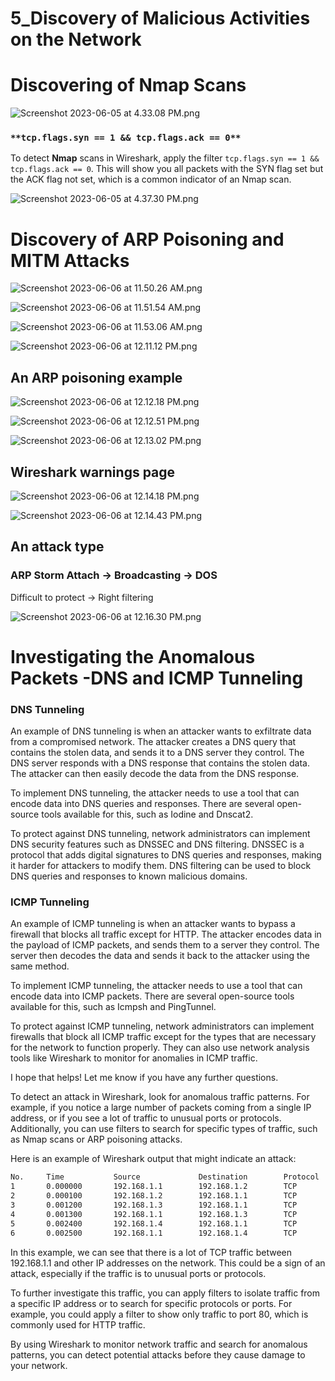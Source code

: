 # 5_Discovery of Malicious Activities on the Network

# Discovering of Nmap Scans

![Screenshot 2023-06-05 at 4.33.08 PM.png](5_Discovery%20of%20Malicious%20Activities%20on%20the%20Network%207f45b630166e4c6399581abfc4e1bb88/Screenshot_2023-06-05_at_4.33.08_PM.png)

### `**tcp.flags.syn == 1 && tcp.flags.ack == 0**`

To detect **Nmap** scans in Wireshark, apply the filter `tcp.flags.syn == 1 && tcp.flags.ack == 0`. This will show you all packets with the SYN flag set but the ACK flag not set, which is a common indicator of an Nmap scan.

![Screenshot 2023-06-05 at 4.37.30 PM.png](5_Discovery%20of%20Malicious%20Activities%20on%20the%20Network%207f45b630166e4c6399581abfc4e1bb88/Screenshot_2023-06-05_at_4.37.30_PM.png)

# Discovery of ARP Poisoning and MITM Attacks

![Screenshot 2023-06-06 at 11.50.26 AM.png](5_Discovery%20of%20Malicious%20Activities%20on%20the%20Network%207f45b630166e4c6399581abfc4e1bb88/Screenshot_2023-06-06_at_11.50.26_AM.png)

![Screenshot 2023-06-06 at 11.51.54 AM.png](5_Discovery%20of%20Malicious%20Activities%20on%20the%20Network%207f45b630166e4c6399581abfc4e1bb88/Screenshot_2023-06-06_at_11.51.54_AM.png)

![Screenshot 2023-06-06 at 11.53.06 AM.png](5_Discovery%20of%20Malicious%20Activities%20on%20the%20Network%207f45b630166e4c6399581abfc4e1bb88/Screenshot_2023-06-06_at_11.53.06_AM.png)

![Screenshot 2023-06-06 at 12.11.12 PM.png](5_Discovery%20of%20Malicious%20Activities%20on%20the%20Network%207f45b630166e4c6399581abfc4e1bb88/Screenshot_2023-06-06_at_12.11.12_PM.png)

## An ARP poisoning example

![Screenshot 2023-06-06 at 12.12.18 PM.png](5_Discovery%20of%20Malicious%20Activities%20on%20the%20Network%207f45b630166e4c6399581abfc4e1bb88/Screenshot_2023-06-06_at_12.12.18_PM.png)

![Screenshot 2023-06-06 at 12.12.51 PM.png](5_Discovery%20of%20Malicious%20Activities%20on%20the%20Network%207f45b630166e4c6399581abfc4e1bb88/Screenshot_2023-06-06_at_12.12.51_PM.png)

![Screenshot 2023-06-06 at 12.13.02 PM.png](5_Discovery%20of%20Malicious%20Activities%20on%20the%20Network%207f45b630166e4c6399581abfc4e1bb88/Screenshot_2023-06-06_at_12.13.02_PM.png)

## Wireshark warnings page

![Screenshot 2023-06-06 at 12.14.18 PM.png](5_Discovery%20of%20Malicious%20Activities%20on%20the%20Network%207f45b630166e4c6399581abfc4e1bb88/Screenshot_2023-06-06_at_12.14.18_PM.png)

![Screenshot 2023-06-06 at 12.14.43 PM.png](5_Discovery%20of%20Malicious%20Activities%20on%20the%20Network%207f45b630166e4c6399581abfc4e1bb88/Screenshot_2023-06-06_at_12.14.43_PM.png)

## An attack type

### ARP Storm Attach → Broadcasting → DOS

Difficult to protect → Right filtering 

![Screenshot 2023-06-06 at 12.16.30 PM.png](5_Discovery%20of%20Malicious%20Activities%20on%20the%20Network%207f45b630166e4c6399581abfc4e1bb88/Screenshot_2023-06-06_at_12.16.30_PM.png)

# Investigating the Anomalous Packets -DNS and ICMP Tunneling

### DNS Tunneling

An example of DNS tunneling is when an attacker wants to exfiltrate data from a compromised network. The attacker creates a DNS query that contains the stolen data, and sends it to a DNS server they control. The DNS server responds with a DNS response that contains the stolen data. The attacker can then easily decode the data from the DNS response.

To implement DNS tunneling, the attacker needs to use a tool that can encode data into DNS queries and responses. There are several open-source tools available for this, such as Iodine and Dnscat2.

To protect against DNS tunneling, network administrators can implement DNS security features such as DNSSEC and DNS filtering. DNSSEC is a protocol that adds digital signatures to DNS queries and responses, making it harder for attackers to modify them. DNS filtering can be used to block DNS queries and responses to known malicious domains.

### ICMP Tunneling

An example of ICMP tunneling is when an attacker wants to bypass a firewall that blocks all traffic except for HTTP. The attacker encodes data in the payload of ICMP packets, and sends them to a server they control. The server then decodes the data and sends it back to the attacker using the same method.

To implement ICMP tunneling, the attacker needs to use a tool that can encode data into ICMP packets. There are several open-source tools available for this, such as Icmpsh and PingTunnel.

To protect against ICMP tunneling, network administrators can implement firewalls that block all ICMP traffic except for the types that are necessary for the network to function properly. They can also use network analysis tools like Wireshark to monitor for anomalies in ICMP traffic.

I hope that helps! Let me know if you have any further questions.

To detect an attack in Wireshark, look for anomalous traffic patterns. For example, if you notice a large number of packets coming from a single IP address, or if you see a lot of traffic to unusual ports or protocols. Additionally, you can use filters to search for specific types of traffic, such as Nmap scans or ARP poisoning attacks.

Here is an example of Wireshark output that might indicate an attack:

```bash
No.     Time           Source             Destination        Protocol  Length
1       0.000000       192.168.1.1        192.168.1.2        TCP       66
2       0.000100       192.168.1.2        192.168.1.1        TCP       66
3       0.001200       192.168.1.3        192.168.1.1        TCP       66
4       0.001300       192.168.1.1        192.168.1.3        TCP       66
5       0.002400       192.168.1.4        192.168.1.1        TCP       66
6       0.002500       192.168.1.1        192.168.1.4        TCP       66

```

In this example, we can see that there is a lot of TCP traffic between 192.168.1.1 and other IP addresses on the network. This could be a sign of an attack, especially if the traffic is to unusual ports or protocols.

To further investigate this traffic, you can apply filters to isolate traffic from a specific IP address or to search for specific protocols or ports. For example, you could apply a filter to show only traffic to port 80, which is commonly used for HTTP traffic.

By using Wireshark to monitor network traffic and search for anomalous patterns, you can detect potential attacks before they cause damage to your network.

#